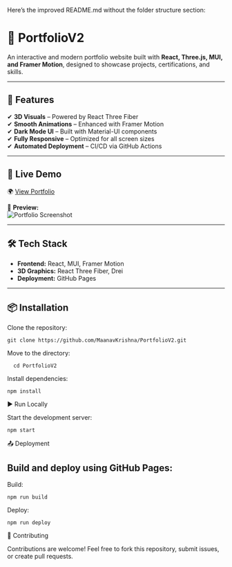 Here’s the improved README.md without the folder structure section:

# 🚀 PortfolioV2

An interactive and modern portfolio website built with **React, Three.js, MUI, and Framer Motion**, designed to showcase projects, certifications, and skills.

---

## 🌟 Features
✔ **3D Visuals** – Powered by React Three Fiber  
✔ **Smooth Animations** – Enhanced with Framer Motion  
✔ **Dark Mode UI** – Built with Material-UI components  
✔ **Fully Responsive** – Optimized for all screen sizes  
✔ **Automated Deployment** – CI/CD via GitHub Actions  

---

## 🔗 Live Demo  
🌍 [View Portfolio](https://maanavkrishna.github.io/PortfolioV2/)  

📸 **Preview:**  
![Portfolio Screenshot](./public/preview.png)

---

## 🛠️ Tech Stack  
- **Frontend:** React, MUI, Framer Motion  
- **3D Graphics:** React Three Fiber, Drei  
- **Deployment:** GitHub Pages  

---

## 📦 Installation  
Clone the repository:  
    
    git clone https://github.com/MaanavKrishna/PortfolioV2.git

Move to the directory:
      
      cd PortfolioV2

Install dependencies:

    npm install

▶️ Run Locally

Start the development server:

    npm start

📤 Deployment

## Build and deploy using GitHub Pages:
Build:

    npm run build

Deploy:

    npm run deploy

🤝 Contributing

Contributions are welcome! Feel free to fork this repository, submit issues, or create pull requests.
